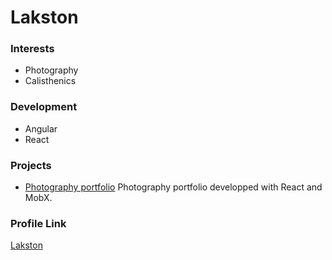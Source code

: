# Lakston

### Interests

- Photography
- Calisthenics

### Development

- Angular
- React

### Projects

- [Photography portfolio](https://github.com/Lakston/Lakston) Photography portfolio developped with React and MobX.

### Profile Link

[Lakston](https://github.com/Lakston)

